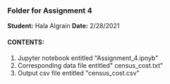 ### Folder for Assignment 4
**Student:** Hala Algrain
**Date:** 2/28/2021

#### CONTENTS:
1. Jupyter notebook entitled "Assignment_4.ipnyb"
2. Corresponding data file entitled" census_cost.txt"
3. Output csv file entitled "census_cost.csv"

